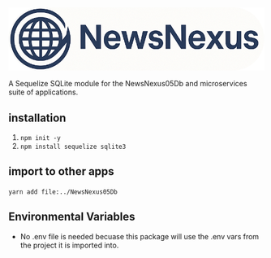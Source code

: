![Logo](./docs/images/logoAndNameRound.png)

A Sequelize SQLite module for the NewsNexus05Db and microservices suite of applications.

## installation

1. `npm init -y`
2. `npm install sequelize sqlite3`

## import to other apps

`yarn add file:../NewsNexus05Db`

## Environmental Variables

- No .env file is needed becuase this package will use the .env vars from the project it is imported into.
